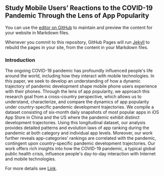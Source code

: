 ## Study Mobile Users’ Reactions to the COVID-19 Pandemic Through the Lens of App Popularity

You can use the [editor on GitHub](https://github.com/app-popularity-covid19/app-popularity-covid19.github.io/edit/main/README.md) to maintain and preview the content for your website in Markdown files.

Whenever you commit to this repository, GitHub Pages will run [Jekyll](https://jekyllrb.com/) to rebuild the pages in your site, from the content in your Markdown files.

### Introduction

The ongoing COVID-19 pandemic has profoundly influenced people's life around the world, including how they interact with mobile technologies. In this paper, we seek to develop an understanding of how a dynamic trajectory of pandemic development shape mobile phone users experience with their phones. Through the lens of app popularity, we approach this research goal from a cross-country perspective, which allows us to understand, characterize, and compare the dynamics of app popularity under country-specific pandemic development trajectories. We compile a dataset consisting of six-month daily snapshots of most popular apps in iOS App Store in China and the US where the pandemic exhibit distinct development trajectories. Using this longitudinal dataset, our analysis provides detailed patterns and evolution laws of app ranking during the pandemic at both category and individual app levels. Moreover, our work further reveals app-categories' rankings are correlated with the pandemic, contingent upon country-specific pandemic development trajectories. Our work offers rich insights into how the COVID-19 pandemic, a typical global public health crisis, influence people's day-to-day interaction with Internet and mobile technologies.    

For more details see [Link](https://guides.github.com/features/mastering-markdown/).
